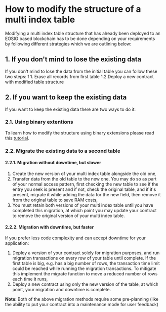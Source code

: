# How to modify the structure of a multi index table

Modifying a multi index table structure that has already been deployed to an EOSIO based blockchain has to be done depending on your requirements by following different strategies which we are outlining below:

## 1. If you don't mind to lose the existing data

If you don't mind to lose the data from the initial table you can follow these two steps:
1.1. Erase all records from first table
1.2.Deploy a new contract with modified table structure

## 2. If you want to keep the existing data

If you want to keep the existing data there are two ways to do it:

### 2.1. Using binary extentions
To learn how to modify the structure using binary extensions please read this [tutorial](../../09_tutorials/01_binary-extension.md).

### 2.2. Migrate the existing data to a second table

#### 2.2.1. Migration without downtime, but slower

1. Create the new version of your multi index table alongside the old one,
2. Transfer data from the old table to the new one. You may do so as part of your normal access pattern, first checking the new table to see if the entry you seek is present and if not, check the original table, and if it's present, migrate it while adding the data for the new field, then remove it from the original table to save RAM costs, 
3. You must retain both versions of your multi index table until you have completed this migration, at which point you may update your contract to remove the original version of your multi index table.

#### 2.2.2. Migration with downtime, but faster

If you prefer less code complexity and can accept downtime for your application:

1. Deploy a version of your contract solely for migration purposes, and run migration transactions on every row of your table until complete. If the first table is big, e.g. has a big number of rows, the transaction time limit could be reached while running the  migration transactions. To mitigate this implement the migrate function to move a reduced number of rows each time it runs,
2. Deploy a new contract using only the new version of the table, at which point, your migration and downtime is complete.

__Note__: Both of the above migration methods require some pre-planning (like the ability to put your contract into a maintenance mode for user feedback)